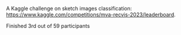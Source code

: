 A Kaggle challenge on sketch images classification: https://www.kaggle.com/competitions/mva-recvis-2023/leaderboard.

Finished 3rd out of 59 participants
